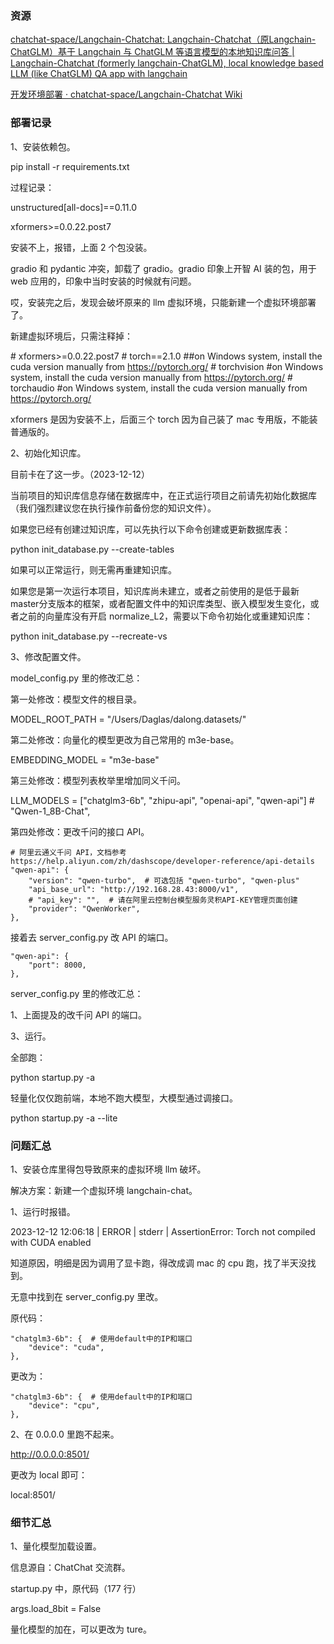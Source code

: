 ### 资源

[chatchat-space/Langchain-Chatchat: Langchain-Chatchat（原Langchain-ChatGLM）基于 Langchain 与 ChatGLM 等语言模型的本地知识库问答 | Langchain-Chatchat (formerly langchain-ChatGLM), local knowledge based LLM (like ChatGLM) QA app with langchain](https://github.com/chatchat-space/Langchain-Chatchat)

[开发环境部署 · chatchat-space/Langchain-Chatchat Wiki](https://github.com/chatchat-space/Langchain-Chatchat/wiki/%E5%BC%80%E5%8F%91%E7%8E%AF%E5%A2%83%E9%83%A8%E7%BD%B2#%E5%B8%B8%E8%A7%84%E6%A8%A1%E5%BC%8F%E6%9C%AC%E5%9C%B0%E9%83%A8%E7%BD%B2%E6%96%B9%E6%A1%88)

### 部署记录

1、安装依赖包。

pip install -r requirements.txt

过程记录：

unstructured[all-docs]==0.11.0 

xformers>=0.0.22.post7

安装不上，报错，上面 2 个包没装。

gradio 和 pydantic 冲突，卸载了 gradio。gradio 印象上开智 AI 装的包，用于 web 应用的，印象中当时安装的时候就有问题。

哎，安装完之后，发现会破坏原来的 llm 虚拟环境，只能新建一个虚拟环境部署了。

新建虚拟环境后，只需注释掉：

\# xformers>=0.0.22.post7
\# torch==2.1.0  ##on Windows system, install the cuda version manually from https://pytorch.org/
\# torchvision  #on Windows system, install the cuda version manually from https://pytorch.org/
\# torchaudio  #on Windows system, install the cuda version manually from https://pytorch.org/

xformers 是因为安装不上，后面三个 torch 因为自己装了 mac 专用版，不能装普通版的。

2、初始化知识库。

目前卡在了这一步。（2023-12-12）



当前项目的知识库信息存储在数据库中，在正式运行项目之前请先初始化数据库（我们强烈建议您在执行操作前备份您的知识文件）。

如果您已经有创建过知识库，可以先执行以下命令创建或更新数据库表：

python init_database.py --create-tables

如果可以正常运行，则无需再重建知识库。

如果您是第一次运行本项目，知识库尚未建立，或者之前使用的是低于最新master分支版本的框架，或者配置文件中的知识库类型、嵌入模型发生变化，或者之前的向量库没有开启 normalize_L2，需要以下命令初始化或重建知识库：

python init_database.py --recreate-vs

3、修改配置文件。

model_config.py 里的修改汇总：

第一处修改：模型文件的根目录。

MODEL_ROOT_PATH = "/Users/Daglas/dalong.datasets/"

第二处修改：向量化的模型更改为自己常用的 m3e-base。

EMBEDDING_MODEL = "m3e-base"

第三处修改：模型列表枚举里增加同义千问。

LLM_MODELS = ["chatglm3-6b", "zhipu-api", "openai-api", "qwen-api"] # "Qwen-1_8B-Chat",

第四处修改：更改千问的接口 API。

    # 阿里云通义千问 API，文档参考 https://help.aliyun.com/zh/dashscope/developer-reference/api-details
    "qwen-api": {
        "version": "qwen-turbo",  # 可选包括 "qwen-turbo", "qwen-plus"
        "api_base_url": "http://192.168.28.43:8000/v1",
        # "api_key": "",  # 请在阿里云控制台模型服务灵积API-KEY管理页面创建
        "provider": "QwenWorker",
    },


接着去 server_config.py 改 API 的端口。

    "qwen-api": {
        "port": 8000,
    },


server_config.py 里的修改汇总：

1、上面提及的改千问 API 的端口。



3、运行。

全部跑：

python startup.py -a

轻量化仅仅跑前端，本地不跑大模型，大模型通过调接口。

python startup.py -a --lite

### 问题汇总

1、安装仓库里得包导致原来的虚拟环境 llm 破坏。

解决方案：新建一个虚拟环境 langchain-chat。

1、运行时报错。

2023-12-12 12:06:18 | ERROR | stderr | AssertionError: Torch not compiled with CUDA enabled

知道原因，明细是因为调用了显卡跑，得改成调 mac 的 cpu 跑，找了半天没找到。

无意中找到在 server_config.py 里改。

原代码：

    "chatglm3-6b": {  # 使用default中的IP和端口
        "device": "cuda",
    },


更改为：

    "chatglm3-6b": {  # 使用default中的IP和端口
        "device": "cpu",
    },


2、在 0.0.0.0 里跑不起来。

http://0.0.0.0:8501/

更改为 local 即可：

local:8501/

### 细节汇总

1、量化模型加载设置。

信息源自：ChatChat 交流群。

startup.py 中，原代码（177 行）

args.load_8bit = False

量化模型的加在，可以更改为 ture。



